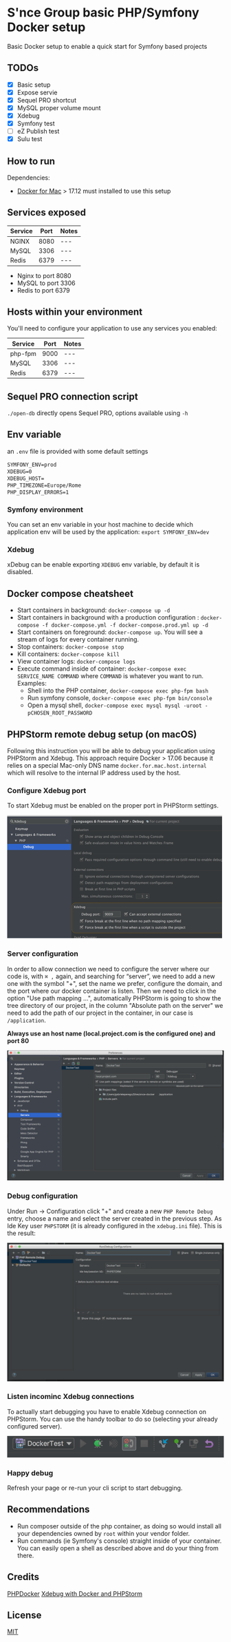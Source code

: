 # S'nce Group basic PHP/Symfony Docker setup

Basic Docker setup to enable a quick start for Symfony based projects

## TODOs

- [x] Basic setup
- [x] Expose servie
- [x] Sequel PRO shortcut
- [x] MySQL proper volume mount
- [x] Xdebug
- [x] Symfony test
- [ ] eZ Publish test
- [x] Sulu test
 
## How to run

Dependencies:

  * [Docker for Mac](https://www.docker.com/community-edition#/download) > 17.12 must installed to use this setup

## Services exposed

| Service | Port | Notes |
| --- | --- | --- |
| NGINX | 8080 | --- |
| MySQL | 3306 | --- |
| Redis | 6379 | --- |

  * Nginx to port 8080
  * MySQL to port 3306
  * Redis to port 6379 

## Hosts within your environment

You'll need to configure your application to use any services you enabled:

| Service | Port | Notes |
| --- | --- | --- |
| php-fpm | 9000 | --- |
| MySQL | 3306 | --- |
| Redis | 6379 | --- |

## Sequel PRO connection script

`./open-db` directly opens Sequel PRO, options available using `-h`

## Env variable

an `.env` file is provided with some default settings

```
SYMFONY_ENV=prod
XDEBUG=0
XDEBUG_HOST=
PHP_TIMEZONE=Europe/Rome
PHP_DISPLAY_ERRORS=1
```

### Symfony environment

You can set an env variable in your host machine to decide which application env will be used by the application: `export SYMFONY_ENV=dev`

### Xdebug

xDebug can be enable exporting `XDEBUG` env variable, by default it is disabled.



## Docker compose cheatsheet

  * Start containers in background: `docker-compose up -d`
  * Start containers in background with a production configuration : `docker-compose -f docker-compose.yml -f docker-compose.prod.yml up -d`
  * Start containers on foreground: `docker-compose up`. You will see a stream of logs for every container running.
  * Stop containers: `docker-compose stop`
  * Kill containers: `docker-compose kill`
  * View container logs: `docker-compose logs`
  * Execute command inside of container: `docker-compose exec SERVICE_NAME COMMAND` where `COMMAND` is whatever you want to run. Examples:
    * Shell into the PHP container, `docker-compose exec php-fpm bash`
    * Run symfony console, `docker-compose exec php-fpm bin/console`
    * Open a mysql shell, `docker-compose exec mysql mysql -uroot -pCHOSEN_ROOT_PASSWORD`

## PHPStorm remote debug setup (on macOS)

Following this instruction you will be able to debug your application using PHPStorm and Xdebug. This approach require Docker > 17.06 because it relies on a special Mac-only DNS name `docker.for.mac.host.internal` which will resolve to the internal IP address used by the host.

### Configure Xdebug port

To start Xdebug must be enabled on the proper port in PHPStorm settings.

![PHPStorm configuration](docs/images/debug-1.png)

### Server configuration

In order to allow connection we need to configure the server where our code is, with `⌘ ,` again, and searching for “server”, we need to add a new one with the symbol "+", set the name we prefer, configure the domain, and the port where our docker container is listen. Then we need to click in the option "Use path mapping …", automatically PHPStorm is going to show the tree directory of our project, in the column "Absolute path on the server" we need to add the path of our project in the container, in our case is `/application`.

**Always use an host name (local.project.com is the configured one) and port 80**

![PHPStorm configuration](docs/images/debug-2.png)

### Debug configuration

Under Run -> Configuration click "+" and create a new `PHP Remote Debug` entry, choose a name and select the server created in the previous step. As Ide Key user `PHPSTORM` (it is already configured in the `xdebug.ini` file). This is the result:

![PHPStorm configuration](docs/images/debug-3.png)

### Listen incominc Xdebug connections

To actually start debugging you have to enable Xdebug connection on PHPStorm. You can use the handy toolbar to do so (selecting your already configured server).

![PHPStorm configuration](docs/images/debug-4.png)

### Happy debug

Refresh your page or re-run your cli script to start debugging.

## Recommendations

  * Run composer outside of the php container, as doing so would install all your dependencies owned by `root` within your vendor folder.
  * Run commands (ie Symfony's console) straight inside of your container. You can easily open a shell as described above and do your thing from there.

## Credits
[PHPDocker](https://phpdocker.io/generator)
[Xdebug with Docker and PHPStorm](https://medium.com/@pablofmorales/xdebug-with-docker-and-phpstorm-786da0d0fad2)

## License
[MIT](/LICENSE)